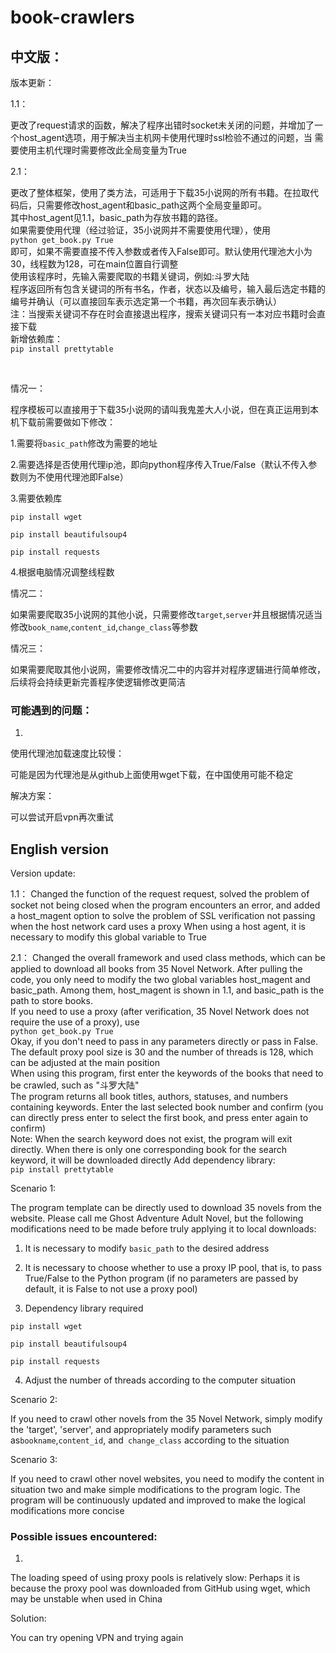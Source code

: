 # book-crawlers
## 中文版：
版本更新：

1.1：

更改了request请求的函数，解决了程序出错时socket未关闭的问题，并增加了一个host_agent选项，用于解决当主机网卡使用代理时ssl检验不通过的问题，当
需要使用主机代理时需要修改此全局变量为True

2.1：

更改了整体框架，使用了类方法，可适用于下载35小说网的所有书籍。在拉取代码后，只需要修改host_agent和basic_path这两个全局变量即可。  
其中host_agent见1.1，basic_path为存放书籍的路径。  
如果需要使用代理（经过验证，35小说网并不需要使用代理），使用  
`python get_book.py True`  
即可，如果不需要直接不传入参数或者传入False即可。默认使用代理池大小为30，线程数为128，可在main位置自行调整  
使用该程序时，先输入需要爬取的书籍关键词，例如:斗罗大陆  
程序返回所有包含关键词的所有书名，作者，状态以及编号，输入最后选定书籍的编号并确认（可以直接回车表示选定第一个书籍，再次回车表示确认）  
注：当搜索关键词不存在时会直接退出程序，搜索关键词只有一本对应书籍时会直接下载  
新增依赖库：  
`pip install prettytable`  

<br>

情况一：

程序模板可以直接用于下载35小说网的请叫我鬼差大人小说，但在真正运用到本机下载前需要做如下修改：

1.需要将`basic_path`修改为需要的地址

2.需要选择是否使用代理ip池，即向python程序传入True/False（默认不传入参数则为不使用代理池即False）

3.需要依赖库

`pip install wget`

`pip install beautifulsoup4`

`pip install requests`

4.根据电脑情况调整线程数


情况二：

如果需要爬取35小说网的其他小说，只需要修改`target`,`server`并且根据情况适当修改`book_name`,`content_id`,`change_class`等参数


情况三：

如果需要爬取其他小说网，需要修改情况二中的内容并对程序逻辑进行简单修改，后续将会持续更新完善程序使逻辑修改更简洁


### 可能遇到的问题：

1.

使用代理池加载速度比较慢：

可能是因为代理池是从github上面使用wget下载，在中国使用可能不稳定

解决方案：

可以尝试开启vpn再次重试


## English version
Version update:

1.1：
Changed the function of the request request, solved the problem of socket not being closed when the program encounters an error, and added a host_magent option to solve the problem of SSL verification not passing when the host network card uses a proxy
When using a host agent, it is necessary to modify this global variable to True

2.1：
Changed the overall framework and used class methods, which can be applied to download all books from 35 Novel Network. After pulling the code, you only need to modify the two global variables host_magent and basic_path.
Among them, host_magent is shown in 1.1, and basic_path is the path to store books.  
If you need to use a proxy (after verification, 35 Novel Network does not require the use of a proxy), use  
`python get_book.py True`  
Okay, if you don't need to pass in any parameters directly or pass in False. The default proxy pool size is 30 and the number of threads is 128, which can be adjusted at the main position  
When using this program, first enter the keywords of the books that need to be crawled, such as "斗罗大陆"  
The program returns all book titles, authors, statuses, and numbers containing keywords. Enter the last selected book number and confirm (you can directly press enter to select the first book, and press enter again to confirm)  
Note: When the search keyword does not exist, the program will exit directly. When there is only one corresponding book for the search keyword, it will be downloaded directly
Add dependency library:  
`pip install prettytable` 

Scenario 1:

The program template can be directly used to download 35 novels from the website. Please call me Ghost Adventure Adult Novel, but the following modifications need to be made before truly applying it to local downloads:

1. It is necessary to modify `basic_path` to the desired address

2. It is necessary to choose whether to use a proxy IP pool, that is, to pass True/False to the Python program (if no parameters are passed by default, it is False to not use a proxy pool)

3. Dependency library required

`pip install wget`

`pip install beautifulsoup4`

`pip install requests`

4. Adjust the number of threads according to the computer situation


Scenario 2:

If you need to crawl other novels from the 35 Novel Network, simply modify the 'target', 'server', and appropriately modify parameters such as` bookname `,` content_id `, and` change_class` according to the situation


Scenario 3:

If you need to crawl other novel websites, you need to modify the content in situation two and make simple modifications to the program logic. The program will be continuously updated and improved to make the logical modifications more concise


### Possible issues encountered:

1.
The loading speed of using proxy pools is relatively slow:
Perhaps it is because the proxy pool was downloaded from GitHub using wget, which may be unstable when used in China

Solution:

You can try opening VPN and trying again
